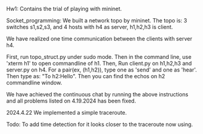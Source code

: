 Hw1: Contains the trial of playing with mininet.

Socket_programming: We built a network topo by mininet. The topo is: 3 switches s1,s2,s3, and 4 hosts with h4 as server, h1,h2,h3 is client.
    
We have realized one time communication between the clients with server h4. 

First, run topo_struct.py under sudo mode. Then in the command line, use 'xterm h1' to open commandline of h1. Then, Run client.py on h1,h2,h3 and server.py
on h4. For a pair(ex, (h1,h2)), type one as 'send' and one as 'hear'. Then type as: "To h2:Hello". Then you can find the echos on h2 commandline window.

We have achieved the continuous chat by running the above instructions and all problems listed on 4.19.2024 has been fixed.

2024.4.22 We implemented a simple traceroute.

Todo: To add time detection for it looks closer to the traceroute now using.
